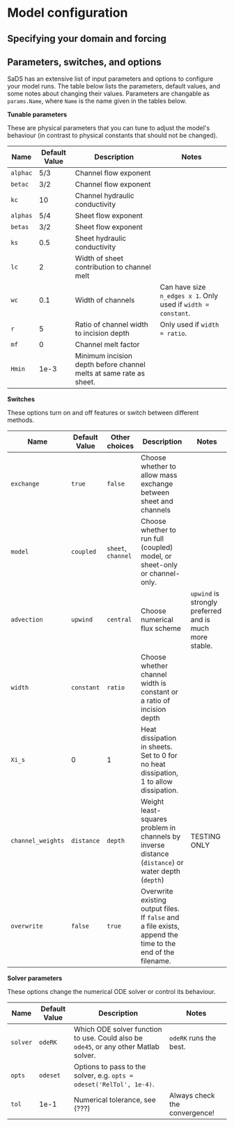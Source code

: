 # Model configuration

## Specifying your domain and forcing

## Parameters, switches, and options

SaDS has an extensive list of input parameters and options to configure your model runs. The table below lists the parameters, default values, and some notes about changing their values. Parameters are changable as `params.Name`, where `Name` is the name given in the tables below.


**Tunable parameters**

These are physical parameters that you can tune to adjust the model's behaviour (in contrast to physical constants that should not be changed).

| Name | Default Value | Description | Notes |
| ---- | ------------- | ----------- | ----- |
| `alphac` | 5/3 | Channel flow exponent | |
| `betac`  | 3/2 | Channel flow exponent | |
| `kc` | 10 | Channel hydraulic conductivity | |
| `alphas` | 5/4 | Sheet flow exponent | |
| `betas`  | 3/2 | Sheet flow exponent | |
|`ks`      | 0.5 | Sheet hydraulic conductivity | |
| `lc` | 2 | Width of sheet contribution to channel melt | |
| `wc` | 0.1 | Width of channels | Can have size `n_edges x 1`. Only used if `width = constant`. |
| `r` | 5 | Ratio of channel width to incision depth | Only used if `width = ratio`. |
| `mf` | 0 | Channel melt factor | |
| `Hmin` | 1e-3 | Minimum incision depth before channel melts at same rate as sheet. | |

**Switches**

These options turn on and off features or switch between different methods.

| Name | Default Value | Other choices | Description | Notes |
| ---- | ------------- | ------------- | ----------- | ----- |
| `exchange` | `true`  | `false` | Choose whether to allow mass exchange between sheet and channels | |
| `model` | `coupled` | `sheet`, `channel` | Choose whether to run full (coupled) model, or sheet-only or channel-only. | |
| `advection` | `upwind` | `central` | Choose numerical flux scheme | `upwind` is strongly preferred and is much more stable. |
| `width` | `constant` | `ratio` | Choose whether channel width is constant or a ratio of incision depth | |
| `Xi_s` | 0 | 1 | Heat dissipation in sheets. Set to 0 for no heat dissipation, 1 to allow dissipation. | |
| `channel_weights` | `distance` | `depth` | Weight least-squares problem in channels by inverse distance (`distance`) or water depth (`depth`) | TESTING ONLY |
| `overwrite` | `false` | `true` | Overwrite existing output files. If `false` and a file exists, append the time to the end of the filename. | |

**Solver parameters**

These options change the numerical ODE solver or control its behaviour.

| Name | Default Value | Description | Notes |
| ---- | ------------- | ----------- | ----- |
| `solver` | `odeRK` | Which ODE solver function to use. Could also be `ode45`, or any other Matlab solver. | `odeRK` runs the best. |
| `opts` | `odeset` | Options to pass to the solver, e.g. `opts = odeset('RelTol', 1e-4)`. | |
| `tol` | 1e-1 | Numerical tolerance, see (???) | Always check the convergence! |

